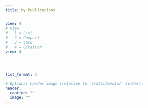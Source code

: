 ```yaml
---
title: My Publications


view: 4
# View.
#   1 = List
#   2 = Compact
#   3 = Card
#   4 = Citation
view: 4




list_format: 3

# Optional header image (relative to `static/media/` folder).
header:
  caption: ""
  image: ""
---
```


